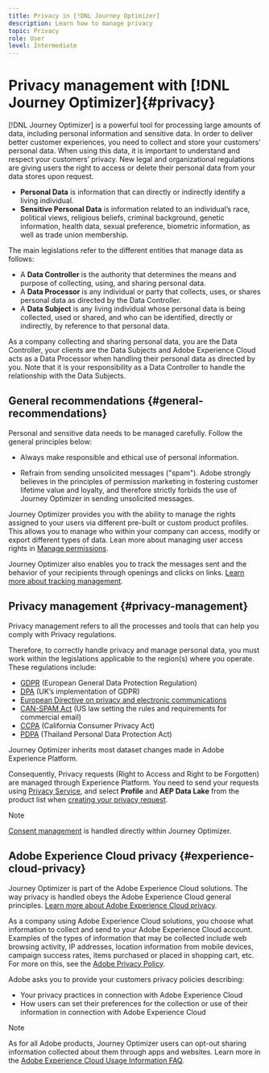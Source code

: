 ```yaml
---
title: Privacy in [!DNL Journey Optimizer] 
description: Learn how to manage privacy
topic: Privacy
role: User
level: Intermediate
---
```


# Privacy management with [!DNL Journey Optimizer]{#privacy}

[!DNL Journey Optimizer] is a powerful tool for processing large amounts of data, including personal information and sensitive data. In order to deliver better customer experiences, you need to collect and store your customers’ personal data. When using this data, it is important to understand and respect your customers’ privacy. New legal and organizational regulations are giving users the right to access or delete their personal data from your data stores upon request.

* **Personal Data** is information that can directly or indirectly identify a living individual.
* **Sensitive Personal Data** is information related to an individual’s race, political views, religious beliefs, criminal background, genetic information, health data, sexual preference, biometric information, as well as trade union membership.

The main legislations refer to the different entities that manage data as follows:

* A **Data Controller** is the authority that determines the means and purpose of collecting, using, and sharing personal data.
* A **Data Processor** is any individual or party that collects, uses, or shares personal data as directed by the Data Controller.
* A **Data Subject** is any living individual whose personal data is being collected, used or shared, and who can be identified, directly or indirectly, by reference to that personal data.

As a company collecting and sharing personal data, you are the Data Controller, your clients are the Data Subjects and Adobe Experience Cloud acts as a Data Processor when handling their personal data as directed by you. Note that it is your responsibility as a Data Controller to handle the relationship with the Data Subjects.

## General recommendations {#general-recommendations}

Personal and sensitive data needs to be managed carefully. Follow the general principles below:

* Always make responsible and ethical use of personal information.

* Refrain from sending unsolicited messages ("spam"). Adobe strongly believes in the principles of permission marketing in fostering customer lifetime value and loyalty, and therefore strictly forbids the use of Journey Optimizer in sending unsolicited messages.

Journey Optimizer provides you with the ability to manage the rights assigned to your users via different pre-built or custom product profiles. This allows you to manage who within your company can access, modify or export different types of data. Lean more about managing user access rights in [Manage permissions](../administration/permissions.md).

Journey Optimizer also enables you to track the messages sent and the behavior of your recipients through openings and clicks on links. [Learn more about tracking management](message-tracking.md).

## Privacy management {#privacy-management}

Privacy management refers to all the processes and tools that can help you comply with Privacy regulations.

Therefore, to correctly handle privacy and manage personal data, you must work within the legislations applicable to the region(s) where you operate. These regulations include:

* [GDPR](https://ec.europa.eu/info/law/law-topic/data-protection/reform/what-does-general-data-protection-regulation-gdpr-govern_en) (European General Data Protection Regulation)
* [DPA](https://www.gov.uk/data-protection) (UK’s implementation of GDPR)
* [European Directive on privacy and electronic communications](https://eur-lex.europa.eu/legal-content/EN/TXT/?uri=CELEX:02002L0058-20091219)
* [CAN-SPAM Act](https://www.ftc.gov/tips-advice/business-center/guidance/can-spam-act-compliance-guide-business) (US law setting the rules and requirements for commercial email)
* [CCPA](https://leginfo.legislature.ca.gov/faces/codes_displayText.xhtml?lawCode=CIV&division=3.&title=1.81.5.&part=4.&chapter=&article=) (California Consumer Privacy Act)
* [PDPA](https://secureprivacy.ai/thailand-pdpa-summary-what-businesses-need-to-know/) (Thailand Personal Data Protection Act)

Journey Optimizer inherits most dataset changes made in Adobe Experience Platform.

Consequently, Privacy requests (Right to Access and Right to be Forgotten) are managed through Experience Platform. You need to send your requests using [Privacy Service](https://experienceleague.adobe.com/docs/experience-platform/privacy/home.html), and select **Profile** and **AEP Data Lake** from the product list when [creating your privacy request](https://experienceleague.adobe.com/docs/experience-platform/privacy/ui/user-guide.html?lang=en#request-builder). <!--https://experienceleague.adobe.com/docs/experience-platform/privacy/home.html?lang=en).-->

>[!NOTE]
>
>[Consent management](../../help/using/consent.md) is handled directly within Journey Optimizer.

## Adobe Experience Cloud privacy {#experience-cloud-privacy}

Journey Optimizer is part of the Adobe Experience Cloud solutions. The way privacy is handled obeys the Adobe Experience Cloud general principles. [Learn more about Adobe Experience Cloud privacy](https://www.adobe.com/privacy/marketing-cloud.html).

As a company using Adobe Experience Cloud solutions, you choose what information to collect and send to your Adobe Experience Cloud account. Examples of the types of information that may be collected include web browsing activity, IP addresses, location information from mobile devices, campaign success rates, items purchased or placed in shopping cart, etc. For more on this, see the [Adobe Privacy Policy](https://www.adobe.com/privacy/policy.html).

Adobe asks you to provide your customers privacy policies describing:

* Your privacy practices in connection with Adobe Experience Cloud
* How users can set their preferences for the collection or use of their information in connection with Adobe Experience Cloud

>[!NOTE]
>
>As for all Adobe products, Journey Optimizer users can opt-out sharing information collected about them through apps and websites. Learn more in the [Adobe Experience Cloud Usage Information FAQ](https://www.adobe.com/privacy/experience-cloud-usage-info-faq.html).

<!--Because Journey Optimizer integrates with Adobe Experience Platform, where audiences are transferred from one system to another, you need to pay extra care to personal data protection.-->
